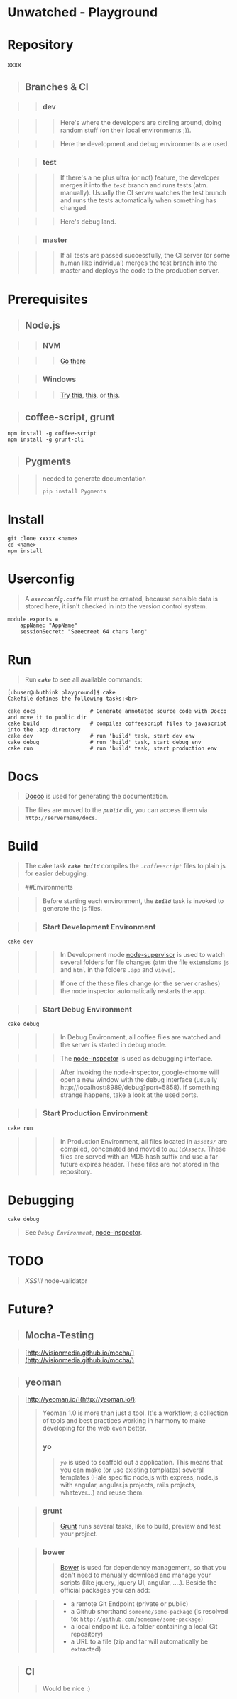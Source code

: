 Unwatched - Playground
======================



Repository
==========

xxxx


> ## Branches & CI

>> ### dev

>> > Here's where the developers are circling around, doing random stuff (on their local environments ;)).

>> > Here the development and debug environments are used.


>> ### test

>> > If there's a ne plus ultra (or not) feature, the developer merges it into the *`test`* branch and runs tests (atm. manually). Usually the CI server watches the test brunch and runs the tests automatically when something has changed.

>> > Here's debug land.


>> ### master

>> > If all tests are passed successfully, the CI server (or some human like individual) merges the test branch into the master and deploys the code to the production server.


Prerequisites
=============

> ## Node.js

>> ### NVM

>>>[Go there](https://github.com/creationix/nvm)

>> ### Windows

>>> [Try this](http://www.ubuntu.com/download/desktop), [this](http://wiki.centos.org/Download), or [this](http://fedoraproject.org/get-fedora).

> ## coffee-script, grunt

    npm install -g coffee-script
    npm install -g grunt-cli

> ## Pygments

>> needed to generate documentation
>> 
>> `pip install Pygments`

Install
=======

    git clone xxxxx <name>
    cd <name>
    npm install

Userconfig
==========

> A <b>*`userconfig.coffe`*</b> file must be created, because sensible data is stored here, it isn't checked in into the version control system.

    module.exports =
        appName: "AppName"
        sessionSecret: "Seeecreet 64 chars long"



Run
===

> Run <b>*`cake`*</b> to see all available commands:

    [ubuser@ubuthink playground]$ cake
    Cakefile defines the following tasks:<br>

    cake docs                 # Generate annotated source code with Docco and move it to public dir
    cake build                # compiles coffeescript files to javascript into the .app directory
    cake dev                  # run 'build' task, start dev env
    cake debug                # run 'build' task, start debug env
    cake run                  # run 'build' task, start production env


Docs
===

> [Docco](http://jashkenas.github.io/docco/) is used for generating the documentation.

> The files are moved to the <b>*`public`*</b> dir, you can access them via **`http://servername/docs`**.


Build
=====

> The cake task <b>*`cake build`*</b> compiles the *`.coffeescript`* files to plain js for easier debugging.

> ##Environments

>> Before starting each environment, the <b>*`build`*</b> task is invoked to generate the js files.

>> ### Start Development Environment

    cake dev

>>> In Development mode [node-supervisor](https://npmjs.org/package/supervisor) is used to watch several folders for file changes (atm the file extensions `js` and `html` in the folders `.app` and `views`).

>>> If one of the these files change (or the server crashes) the node inspector automatically restarts the app.

>> ### Start Debug Environment

    cake debug

>>> In Debug Environment, all coffee files are watched and the server is started in debug mode.

>>> The [node-inspector](https://npmjs.org/package/node-inspector) is used as debugging interface.

>>> After invoking the node-inspector, google-chrome will open a new window with the debug interface (usually http://localhost:8989/debug?port=5858).
>>> If something strange happens, take a look at the used ports.

>> ### Start Production Environment

    cake run

>>> In Production Environment, all files located in *`assets/`* are compiled, concenated and moved to *`buildAssets`*. These files are served with an MD5 hash suffix and use a far-future expires header. These files are not stored in the repository.


Debugging
=========
    cake debug

> See *`Debug Environment`*, [node-inspector](https://npmjs.org/package/node-inspector).

TODO
====
> *XSS!!!* node-validator

Future?
=======
> ## Mocha-Testing

> [http://visionmedia.github.io/mocha/](http://visionmedia.github.io/mocha/)


> ## yeoman

> [http://yeoman.io/](http://yeoman.io/):
>> Yeoman 1.0 is more than just a tool. It's a workflow; a collection of tools and best practices working in harmony to make developing for the web even better.
>> ### yo
>>> *`yo`* is used to scaffold out a application. This means that you can make (or use existing templates) several templates (Hale specific node.js with express, node.js with angular, angular.js projects, rails projects, whatever...) and reuse them.

>> ### grunt
>>> [Grunt](http://gruntjs.com/) runs several tasks, like to build, preview and test your project.

>> ### bower
>>> [Bower](http://bower.io/) is used for dependency management, so that you don't need to manually download and manage your scripts (like jquery, jquery UI, angular, ....). Beside the official packages you can add:

>>> * a remote Git Endpoint (private or public)
>>> * a Github shorthand `someone/some-package` (is resolved to: `http://github.com/someone/some-package`)
>>> * a local endpoint (i.e. a folder containing a local Git repository)
>>> * a URL to a file (zip and tar will automatically be extracted)


> ## CI
>>Would be nice :)
